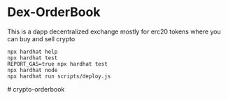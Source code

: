 # Dex-OrderBook

This is a dapp decentralized exchange mostly for erc20 tokens where you can buy and sell crypto 

```shell
npx hardhat help
npx hardhat test
REPORT_GAS=true npx hardhat test
npx hardhat node
npx hardhat run scripts/deploy.js
```
#   c r y p t o - o r d e r b o o k  
 